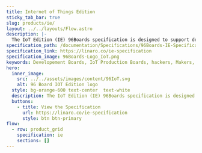 ```yaml
---
title: Internet of Things Edition
sticky_tab_bar: true
slug: products/ie/
layout: ../../layouts/Flow.astro
description: |-
  The IoT Edition (IE) 96Boards specification is designed to support development in the Internet of Things (IoT) space.
specification_path: /documentation/Specifications/96Boards-IE-Specification.pdf
specification_link: https://linaro.co/ie-specification
specification_image: 96Boards-Logo_IoT.png
keywords: Developement Boards, IoT Production Boards, hackers, Makers, Arm, linux, diy, tiny, small
hero:
  inner_image:
    src: ../../assets/images/content/96IoT.svg
    alt: 96 Board IOT Edition logo
  style: bg-orange-600 text-center  text-white
  description: The IoT Edition (IE) 96Boards specification is designed to support development in the Internet of Things (IoT) space.
  buttons:
    - title: View the Specification
      url: https://linaro.co/ie-specification
      style: btn btn-primary
flow:
  - row: product_grid
    specification: ie
    sections: []
---
```

